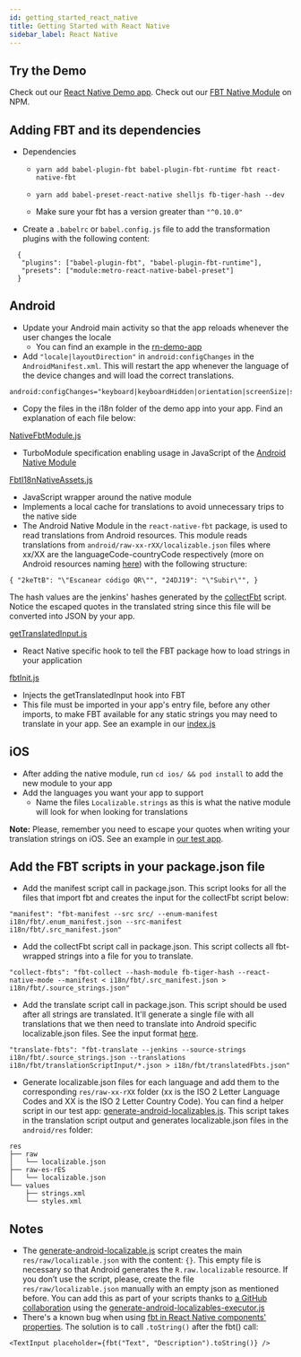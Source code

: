 ```yaml
---
id: getting_started_react_native
title: Getting Started with React Native
sidebar_label: React Native
---
```


## Try the Demo
Check out our [React Native Demo app](https://github.com/facebook/fbt/tree/rn-demo-app).
Check out our [FBT Native Module](https://www.npmjs.com/package/react-native-fbt) on NPM.

## Adding FBT and its dependencies

* Dependencies
  * `yarn add babel-plugin-fbt babel-plugin-fbt-runtime fbt react-native-fbt`

  * `yarn add babel-preset-react-native shelljs fb-tiger-hash --dev`

  * Make sure your fbt has a version greater than `"^0.10.0"`

* Create a `.babelrc` or `babel.config.js` file to add the transformation plugins with the following content:
```
  {
   "plugins": ["babel-plugin-fbt", "babel-plugin-fbt-runtime"],
   "presets": ["module:metro-react-native-babel-preset"]
  }
```

## Android

* Update your Android main activity so that the app reloads whenever the user changes the locale
  * You can find an example in the [rn-demo-app](https://github.com/facebook/fbt/blob/rn-demo-app/android/app/src/main/java/com/fbtrndemoapp/MainActivity.java#L39)
* Add `"locale|layoutDirection"` in `android:configChanges` in the `AndroidManifest.xml`. This will restart the app whenever the language of the device changes and will load the correct translations.
```
android:configChanges="keyboard|keyboardHidden|orientation|screenSize|screenLayout|layoutDirection|locale"
```
* Copy the files in the i18n folder of the demo app into your app. Find an explanation of each file below:

[NativeFbtModule.js](https://github.com/facebook/fbt/blob/rn-demo-app/i18n/NativeFbtModule.js)
* TurboModule specification enabling usage in JavaScript of the [Android Native Module](https://github.com/facebook/fbt/blob/master/packages/react-native-fbt/android/src/main/java/com/facebook/react/modules/FbtModule.java)

[FbtI18nNativeAssets.js](https://github.com/facebook/fbt/blob/rn-demo-app/i18n/FbtI18nNativeAssets.js)
* JavaScript wrapper around the native module
* Implements a local cache for translations to avoid unnecessary trips to the native side
* The Android Native Module in the `react-native-fbt` package, is used to read translations from Android resources. This module reads translations from `android/raw-xx-rXX/localizable.json` files where xx/XX are the languageCode-countryCode respectively (more on Android resources naming [here](https://developer.android.com/training/basics/supporting-devices/languages#CreateDirs)) with the following structure:

`{
"2keTtB": "\"Escanear código QR\"",
"24DJ19": "\"Subir\"",
}`

The hash values are the jenkins' hashes generated by the [collectFbt](https://github.com/facebook/fbt/blob/291ba53c60df57dd76f65ff80fc0f5429667972b/package.json#L7) script. Notice the escaped quotes in the translated string since this file will be converted into JSON by your app.

[getTranslatedInput.js](https://github.com/facebook/fbt/blob/rn-demo-app/i18n/getTranslatedInput.js)
* React Native specific hook to tell the FBT package how to load strings in your application

[fbtInit.js](https://github.com/facebook/fbt/blob/rn-demo-app/i18n/fbtInit.js)
* Injects the getTranslatedInput hook into FBT
* This file must be imported in your app's entry file, before any other imports, to make FBT available for any static strings you may need to translate in your app. See an example in our [index.js](https://github.com/facebook/fbt/blob/291ba53c60df57dd76f65ff80fc0f5429667972b/index.js#L25)

## iOS

 * After adding the native module, run `cd ios/ && pod install` to add the new module to your app
 * Add the languages you want your app to support
   * Name the files `Localizable.strings` as this is what the native module will look for when looking for translations

**Note:** Please, remember you need to escape your quotes when writing your translation strings on iOS. See an example in [our test app](https://github.com/facebook/fbt/blob/rn-demo-app/ios/es.lproj/Localizable.strings).

## Add the FBT scripts in your package.json file
* Add the manifest script call in package.json. This script looks for all the files that import fbt and creates the input for the collectFbt script below:

```
"manifest": "fbt-manifest --src src/ --enum-manifest i18n/fbt/.enum_manifest.json --src-manifest i18n/fbt/.src_manifest.json"
```
* Add the collectFbt script call in package.json. This script collects all fbt-wrapped strings into a file for you to translate.

```
"collect-fbts": "fbt-collect --hash-module fb-tiger-hash --react-native-mode --manifest < i18n/fbt/.src_manifest.json > i18n/fbt/.source_strings.json"
```

* Add the translate script call in package.json. This script should be used after all strings are translated. It'll generate a single file with all translations that we then need to translate into Android specific localizable.json files. See the input format [here](https://github.com/facebook/fbt/blob/rn-demo-app/i18n/fbt/translationScriptInput/es_es.json).

```
"translate-fbts": "fbt-translate --jenkins --source-strings i18n/fbt/.source_strings.json --translations i18n/fbt/translationScriptInput/*.json > i18n/fbt/translatedFbts.json"
```

* Generate localizable.json files for each language and add them to the corresponding `res/raw-xx-rXX` folder (xx is the ISO 2 Letter Language Codes and XX is the ISO 2 Letter Country Code). You can find a helper script in our test app: [generate-android-localizables.js](https://github.com/facebook/fbt/blob/rn-demo-app/i18n/scripts/generate-android-localizables.js). This script takes in the translation script output and generates localizable.json files in the `android/res` folder:

```
res
├── raw
│   └── localizable.json
├── raw-es-rES
│   └── localizable.json
└── values
    ├── strings.xml
    └── styles.xml
```

## **Notes**

* The [generate-android-localizable.js](https://github.com/facebook/fbt/blob/rn-demo-app/i18n/scripts/generate-android-localizables.js) script creates the main `res/raw/localizable.json` with the content: `{}`. This empty file is necessary so that Android generates the `R.raw.localizable` resource. If you don’t use the script, please, create the file `res/raw/localizable.json` manually with an empty json as mentioned before. You can add this  as part of your scripts thanks to [a GitHub collaboration](https://github.com/facebook/fbt/pull/136) using the [generate-android-localizables-executor.js](https://github.com/facebook/fbt/blob/rn-demo-app/i18n/scripts/generate-android-localizables-executor.js)
* There's a known bug when using [fbt in React Native components' properties](https://github.com/facebook/fbt/issues/127). The solution is to call `.toString()` after the fbt() call:

`<TextInput placeholder={fbt("Text", "Description").toString()} />`
